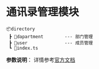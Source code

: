 # 通讯录管理模块

```
📦directory
 ┣ 📂dapartment        --- 部门管理
 ┣ 📂user              --- 成员管理
 ┗ 📜index.ts
```

**参数说明**：
详情参考[官方文档](https://work.weixin.qq.com/api/doc/90000/90135/90193)
